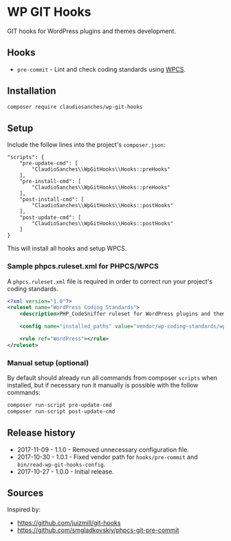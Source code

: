 # WP GIT Hooks

GIT hooks for WordPress plugins and themes development.

## Hooks

* `pre-commit` - Lint and check coding standards using [WPCS](https://packagist.org/packages/wp-coding-standards/wpcs).

## Installation

```bash
composer require claudiosanches/wp-git-hooks
```

## Setup

Include the follow lines into the project's `composer.json`:

```
"scripts": {
    "pre-update-cmd": [
        "ClaudioSanches\\WpGitHooks\\Hooks::preHooks"
    ],
    "pre-install-cmd": [
        "ClaudioSanches\\WpGitHooks\\Hooks::preHooks"
    ],
    "post-install-cmd": [
        "ClaudioSanches\\WpGitHooks\\Hooks::postHooks"
    ],
    "post-update-cmd": [
        "ClaudioSanches\\WpGitHooks\\Hooks::postHooks"
    ]
}
```

This will install all hooks and setup WPCS.

### Sample phpcs.ruleset.xml for PHPCS/WPCS

A `phpcs.ruleset.xml` file is required in order to correct run your project's coding standards.

```xml
<?xml version="1.0"?>
<ruleset name="WordPress Coding Standards">
    <description>PHP_CodeSniffer ruleset for WordPress plugins and themes development.</description>

    <config name="installed_paths" value="vendor/wp-coding-standards/wpcs" />

    <rule ref="WordPress"></rule>
</ruleset>
```

### Manual setup (optional)

By default should already run all commands from composer `scripts` when installed, but if necessary run it manually is possible with the follow commands:

```bash
composer run-script pre-update-cmd
composer run-script post-update-cmd
```

## Release history

- 2017-11-09 - 1.1.0 - Removed unnecessary configuration file.
- 2017-10-30 - 1.0.1 - Fixed vendor path for `hooks/pre-commit` and `bin/read-wp-git-hooks-config`.
- 2017-10-27 - 1.0.0 - Initial release.

## Sources

Inspired by:

- <https://github.com/juizmill/git-hooks>
- <https://github.com/smgladkovskiy/phpcs-git-pre-commit>
